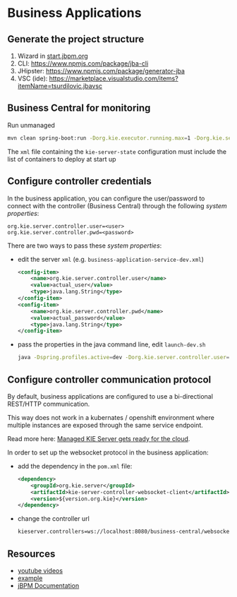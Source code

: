 Business Applications
============================================================

Generate the project structure
------------------------------------------------------------

1. Wizard in [start.jbpm.org]()
2. CLI: https://www.npmjs.com/package/jba-cli
3. JHipster: https://www.npmjs.com/package/generator-jba
4. VSC (ide): https://marketplace.visualstudio.com/items?itemName=tsurdilovic.jbavsc

Business Central for monitoring
------------------------------------------------------------

Run unmanaged

```bash
mvn clean spring-boot:run -Dorg.kie.executor.running.max=1 -Dorg.kie.server.startup.strategy=LocalContainersStartupStrategy
```

The `xml` file containing the `kie-server-state` configuration must include the list of containers to deploy at start up

Configure controller credentials
------------------------------------------------------------

In the business application, you can configure the user/password to connect with the controller (Business Central) through the following *system properties*:

    org.kie.server.controller.user=<user>
    org.kie.server.controller.pwd=<password>

There are two ways to pass these *system properties*:

- edit the server `xml` (e.g. `business-application-service-dev.xml`)

    ```xml
    <config-item>
        <name>org.kie.server.controller.user</name>
        <value>actual_user</value>
        <type>java.lang.String</type>
    </config-item>
    <config-item>
        <name>org.kie.server.controller.pwd</name>
        <value>actual_password</value>
        <type>java.lang.String</type>
    </config-item>
    ```

- pass the properties in the java command line, edit `launch-dev.sh`

    ```bash
    java -Dspring.profiles.active=dev -Dorg.kie.server.controller.user=<user> -Dorg.kie.server.controller.pwd=<password> -jar "$executable"
    ```

Configure controller communication protocol
------------------------------------------------------------

By default, business applications are configured to use a bi-directional REST/HTTP communication.

This way does not work in a kubernates / openshift environment where multiple instances are exposed through the same service endpoint.

Read more here: [Managed KIE Server gets ready for the cloud](http://mswiderski.blogspot.com/2017/08/managed-kie-server-gets-ready-for-cloud.html).

In order to set up the websocket protocol in the business application:

- add the dependency in the `pom.xml` file:

    ```xml
    <dependency>
        <groupId>org.kie.server</groupId>
        <artifactId>kie-server-controller-websocket-client</artifactId>
        <version>${version.org.kie}</version>
    </dependency>
    ```

- change the controller url

    ```bash
    kieserver.controllers=ws://localhost:8080/business-central/websocket/controller
    ```

Resources
------------------------------------------------------------

- [youtube videos](https://www.youtube.com/user/tsurdilovic/videos?view_as=subscriber)
- [example](https://github.com/BootstrapJBPM)
- [jBPM Documentation](https://docs.jboss.org/jbpm/release/7.19.0.Final/jbpm-docs/html_single/#_businessappoverview)